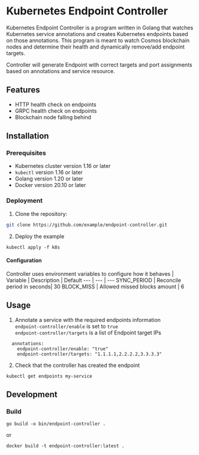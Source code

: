 # Kubernetes Endpoint Controller

Kubernetes Endpoint Controller is a program written in Golang that watches Kubernetes service annotations and creates Kubernetes endpoints based on those annotations.
This program is meant to watch Cosmos blockchain nodes and determine their health and dynamically remove/add endpoint targets.

Controller will generate Endpoint with correct targets and port assignments based on annotations and service resource.

## Features
- HTTP health check on endpoints
- GRPC health check on endpoints
- Blockchain node falling behind

## Installation

### Prerequisites

- Kubernetes cluster version 1.16 or later
- `kubectl` version 1.16 or later
- Golang version 1.20 or later
- Docker version 20.10 or later

### Deployment

1. Clone the repository:
```bash
git clone https://github.com/example/endpoint-controller.git
```
2. Deploy the example
```
kubectl apply -f k8s
```

#### Configuration
Controller uses environment variables to configure how it behaves
| Variable  | Description | Default 
---         | ---         | --- 
SYNC_PERIOD | Reconcile period in seconds| 30
BLOCK_MISS  | Allowed missed blocks amount | 6

## Usage
1. Annotate a service with the required endpoints information\
`endpoint-controller/enable` is set to `true` \
`endpoint-controller/targets` is a list of Endpoint target IPs
```
  annotations:
    endpoint-controller/enable: "true"
    endpoint-controller/targets: "1.1.1.1,2.2.2.2,3.3.3.3"
```
2. Check that the controller has created the endpoint
```
kubectl get endpoints my-service
```

## Development
### Build
```
go build -o bin/endpoint-controller .
```
or

```
docker build -t endpoint-controller:latest .
```
```
